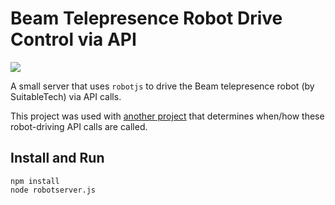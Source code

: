 # Beam Telepresence Robot Drive Control via API

![](https://i.postimg.cc/9f92nWs9/Screen-Shot-2019-07-11-at-12-45-53-PM.png)

A small server that uses `robotjs` to drive the Beam telepresence robot (by SuitableTech) via API calls. 

This project was used with [another project](https://github.com/ismaelc/programmable-teachable-boilerplate) that determines when/how these robot-driving API calls are called.

## Install and Run
```
npm install
node robotserver.js
```